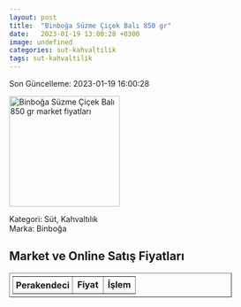 ```yaml
---
layout: post
title:  "Binboğa Süzme Çiçek Balı 850 gr"
date:   2023-01-19 13:00:28 +0300
image: undefined
categories: sut-kahvaltilik
tags: sut-kahvaltilik
---
```


Son Güncelleme: 2023-01-19 16:00:28

<img src="undefined" width="200" alt="Binboğa Süzme Çiçek Balı 850 gr market fiyatları" />

Kategori: Süt, Kahvaltılık
<br />
Marka: Binboğa

<h2>Market ve Online Satış Fiyatları</h2>

<table border="1" style="padding: 5px;width:80%;">
  <tr>
    <td style="padding: 5px;"><strong>Perakendeci</strong></td>
    <td><strong>Fiyat</strong></td>
    <td><strong>İşlem</strong></td>
  </tr>
  
</table>
